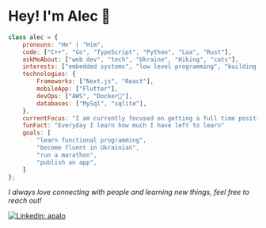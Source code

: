 <h1> Hey! I'm Alec 🫡 </h1>

```javascript
class alec = {
    pronouns: "He" | "Him",
    code: ["C++", "Go", "TypeScript", "Python", "Lua", "Rust"],
    askMeAbout: ["web dev", "tech", "Ukraine", "Hiking", "cats"],
    interests: ["embedded systems", "low level programming", "building stuff"]
    technologies: {
        Frameworks: ["Next.js", "React"],
        mobileApp: ["Flutter"],
        devOps: ["AWS", "Docker🐳"],
        databases: ["MySql", "sqlite"],
    },
    currentFocus: "I am currently focused on getting a full time position as a software developer",
    funFact: "Everyday I learn how much I have left to learn"
    goals: [
        "learn functional programming",
        "become fluent in Ukrainian",
        "run a marathon",
        "publish an app",
    ]
};
```

<p>
    <em>
    I always love connecting with people and learning new things, feel free to reach out!
    </em>
<p>

[![Linkedin: apalo](https://img.shields.io/badge/-apalo-blue?style=flat-square&logo=Linkedin&logoColor=white&link=https://www.linkedin.com/in/apalo/)](https://www.linkedin.com/in/apalo/)
